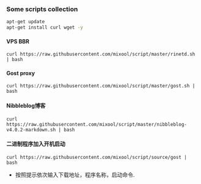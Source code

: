 ### Some scripts collection  
```bash  
apt-get update  
apt-get install curl wget -y  
```  
  
#### VPS BBR  
`curl https://raw.githubusercontent.com/mixool/script/master/rinetd.sh | bash`  
  
#### Gost proxy  
`curl https://raw.githubusercontent.com/mixool/script/master/gost.sh | bash`   
  
#### Nibbleblog博客  
`curl https://raw.githubusercontent.com/mixool/script/master/nibbleblog-v4.0.2-markdown.sh | bash`  
  
#### 二进制程序加入开机启动  
`curl https://raw.githubusercontent.com/mixool/script/source/gost | bash`  
* 按照提示依次输入下载地址，程序名称，启动命令.  
